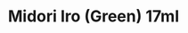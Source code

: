 ---
layout: product
title: "Midori Iro (Green) 17ml"
price: "320" 
desc: "Akrilna boja 17mL"
img_path: "/assets/img/AK2264.jpg"
brand: "AK "
available: true
special_offer: false
new: false
soon: false
cat: "020000"
subcat: "020200"
subsubcat: "020203"
sifra: "AK2264"
popular: true
---